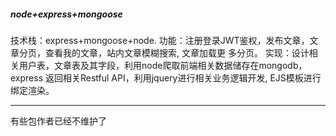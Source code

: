 ##### node+express+mongoose
技术栈：express+mongoose+node.
功能：注册登录JWT鉴权，发布文章，文章分页，查看我的文章，站内文章模糊搜索, 文章加载更
多分页。
实现：设计相关用户表，文章表及其字段，利用node爬取前端相关数据储存在mongodb，express
返回相关Restful API，利用jquery进行相关业务逻辑开发, EJS模板进行绑定渲染。

--- 
有些包作者已经不维护了